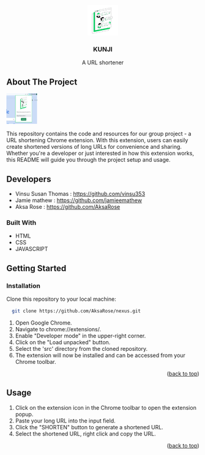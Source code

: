 
<!-- PROJECT LOGO -->
<br />
<div align="center">
  <a href="https://github.com/AksaRose/nexus">
    <img src="kunjiicon.png" alt="Logo" width="80" height="80">
  </a>

  <h3 align="center">KUNJI</h3>

  <p align="center">
    A URL shortener
    <br />
  
  </p>
</div>




<!-- ABOUT THE PROJECT -->
## About The Project

<img src="pro_working.PNG" alt="Logo" width="80" height="80">

This repository contains the code and resources for our group project - a URL shortening Chrome extension. With this extension, users can easily create shortened versions of long URLs for convenience and sharing. Whether you're a developer or just interested in how this extension works, this README will guide you through the project setup and usage.



## Developers
* Vinsu Susan Thomas : https://github.com/vinsu353
* Jamie mathew : https://github.com/jamieemathew
* Aksa Rose : https://github.com/AksaRose


### Built With
* HTML
* CSS
* JAVASCRIPT



<!-- GETTING STARTED -->
## Getting Started

### Installation

 Clone this repository to your local machine:
 ```sh
   git clone https://github.com/AksaRose/nexus.git
   ```
1. Open Google Chrome.
2. Navigate to chrome://extensions/.
3. Enable "Developer mode" in the upper-right corner.
4. Click on the "Load unpacked" button.
5. Select the 'src' directory from the cloned repository.
6. The extension will now be installed and can be accessed from your Chrome toolbar.

<p align="right">(<a href="#readme-top">back to top</a>)</p>



<!-- USAGE EXAMPLES -->
## Usage

1. Click on the extension icon in the Chrome toolbar to open the extension popup.
2. Paste your long URL into the input field.
3. Click the "SHORTEN" button to generate a shortened URL.
4. Select the shortened URL, right click and copy the URL.

<p align="right">(<a href="#readme-top">back to top</a>)</p>




